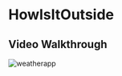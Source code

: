 # HowIsItOutside

## Video Walkthrough

![weatherapp](https://user-images.githubusercontent.com/62062327/201919538-ff5b5bdd-1d30-4d15-a375-b8b8b37b53c1.gif)

